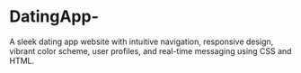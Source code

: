 # DatingApp-
A sleek dating app website with intuitive navigation, responsive design, vibrant color scheme, user profiles, and real-time messaging using CSS and HTML.
